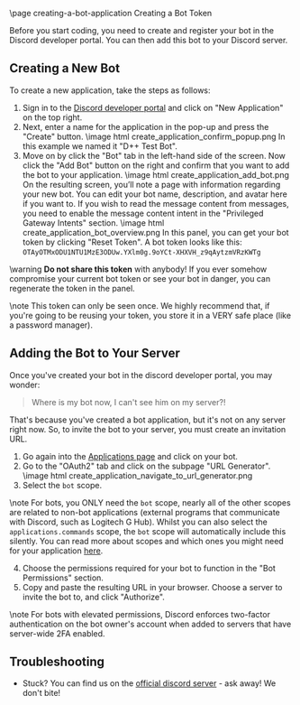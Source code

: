 \page creating-a-bot-application Creating a Bot Token

Before you start coding, you need to create and register your bot in the Discord developer portal. You can then add this bot to your Discord server.

## Creating a New Bot

To create a new application, take the steps as follows:

1. Sign in to the [Discord developer portal](https://discord.com/developers/applications) and click on "New Application" on the top right.
2. Next, enter a name for the application in the pop-up and press the "Create" button.
\image html create_application_confirm_popup.png
In this example we named it "D++ Test Bot".
3. Move on by click the "Bot" tab in the left-hand side of the screen. Now click the "Add Bot" button on the right and confirm that you want to add the bot to your application.
\image html create_application_add_bot.png
On the resulting screen, you’ll note a page with information regarding your new bot. You can edit your bot name, description, and avatar here if you want to. If you wish to read the message content from messages, you need to enable the message content intent in the "Privileged Gateway Intents" section.
\image html create_application_bot_overview.png
In this panel, you can get your bot token by clicking "Reset Token". A bot token looks like this: `OTAyOTMxODU1NTU1MzE3ODUw.YXlm0g.9oYCt-XHXVH_z9qAytzmVRzKWTg`

\warning **Do not share this token** with anybody! If you ever somehow compromise your current bot token or see your bot in danger, you can regenerate the token in the panel.

\note This token can only be seen once. We highly recommend that, if you're going to be reusing your token, you store it in a VERY safe place (like a password manager).

## Adding the Bot to Your Server

Once you've created your bot in the discord developer portal, you may wonder:

> Where is my bot now, I can't see him on my server?!

That's because you've created a bot application, but it's not on any server right now. So, to invite the bot to your server, you must create an invitation URL.

1. Go again into the [Applications page](https://discord.com/developers/applications) and click on your bot.
2. Go to the "OAuth2" tab and click on the subpage "URL Generator".
\image html create_application_navigate_to_url_generator.png
3. Select the `bot` scope.

\note For bots, you ONLY need the `bot` scope, nearly all of the other scopes are related to non-bot applications (external programs that communicate with Discord, such as Logitech G Hub). Whilst you can also select the `applications.commands` scope, the `bot` scope will automatically include this silently. You can read more about scopes and which ones you might need for your application [here](https://discord.com/developers/docs/topics/oauth2#shared-resources-oauth2-scopes).

4. Choose the permissions required for your bot to function in the "Bot Permissions" section.
5. Copy and paste the resulting URL in your browser. Choose a server to invite the bot to, and click "Authorize".

\note For bots with elevated permissions, Discord enforces two-factor authentication on the bot owner's account when added to servers that have server-wide 2FA enabled.

## Troubleshooting

- Stuck? You can find us on the [official discord server](https://discord.gg/dpp) - ask away! We don't bite!
